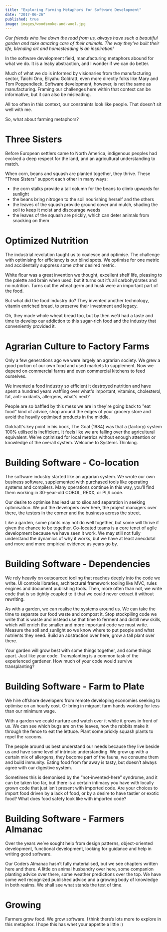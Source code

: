 ```yaml
---
title: "Exploring Farming Metaphors for Software Development"
date: "2017-06-26"
published: true
image: images/woodsmoke-and-wool.jpg
---
```


_Our friends who live down the road from us, always have such a beautiful garden and take amazing care of their animals. The way they've built their life, blending art and homesteading is an inspiration!_

In the software development field, manufacturing metaphors abound for what we do. It is a leaky abstraction, and I wonder if we can do better.

Much of what we do is informed by visionaries from the manufacturing sector, Taichi Ono, Eliyahu Goldratt, even more directly folks like Mary and Tom Poppendieck. Software development, however, is not the same as manufacturing. Framing our challenges here within that context can be informative, but it can also be misleading.

All too often in this context, our constraints look like people. That doesn't sit well with me.

So, what about farming metaphors?

# Three Sisters

Before European settlers came to North America, indigenous peoples had evolved a deep respect for the land, and an agricultural understanding to match.

When corn, beans and squash are planted together, they thrive. These "Three Sisters" support each other in many ways:

- the corn stalks provide a tall column for the beans to climb upwards for sunlight
- the beans bring nitrogen to the soil nourishing herself and the others
- the leaves of the squash provide ground cover and mulch, shading the soil to keep it moist and discourage weeds
- the leaves of the squash are prickly, which can deter animals from snacking on them

# Optimized Nutrition

The industrial revolution taught us to coalesce and optimise. The challenge with optimising for efficiency is our blind spots. We optimise for one metric and accidentally suppress some other desired metric.

White flour was a great invention we thought, excellent shelf life, pleasing to the palette and brain when used, but it turns out it’s all carbohydrates and no nutrition. Turns out the wheat germ and husk were an important part of the food.

But what did the food industry do? They invented another technology, vitamin enriched bread, to preserve their investment and legacy.

Oh, they made whole wheat bread too, but by then we’d had a taste and time to develop our addiction to this sugar-rich food and the industry that conveniently provided it.

# Agrarian Culture to Factory Farms

Only a few generations ago we were largely an agrarian society. We grew a good portion of our own food and used markets to supplement. Now we depend on commercial farms and even commercial kitchens to feed ourselves.

We invented a food industry so efficient it destroyed nutrition and have spent a hundred years waffling over what's important, vitamins, cholesterol, fat, anti-oxidants, allergens, what's next?

People are so baffled by this mess we are in they're going back to "eat food" kind of advice, shop around the edges of your grocery store and avoid the heavily optimised products in the middle.

Goldratt's key point in his book, The Goal (1984) was that a (factory) system 100% utilised is inefficient. It feels like we are falling over the agricultural equivalent. We’ve optimised for local metrics without enough attention or knowledge of the overall system. Welcome to Systems Thinking.

# Building Software - Co-location

The software industry started like an agrarian system. We wrote our own business software, supplemented with purchased tools like operating systems and compilers. Many operations continue in this way, you’ll find them working in 30-year-old COBOL, REXX, or PL/I code.

Our desire to optimise has lead us to silos and separation in seeking optimisation. We put the developers over here, the project managers over there, the testers in the corner and the business across the street.

Like a garden, some plants may not do well together, but some will thrive if given the chance to be together. Co-located teams is a core tenet of agile development because we have seen it work. We may still not fully understand the dynamics of why it works, but we have at least anecdotal and more and more empirical evidence as years go by.

# Building Software - Dependencies

We rely heavily on outsourced tooling that reaches deeply into the code we write. UI controls libraries, architectural framework tooling like MVC, rules engines and document publishing tools. Then, more often than not, we write code that is so tightly coupled to it that we could never extract it without rewriting.

As with a garden, we can realise the systems around us. We can take the time to separate our food waste and compost it. Stop stockpiling code we write that is waste and instead use that time to ferment and distill new skills, which will enrich the smaller and more important code we must write. Measure the soil and sunlight so we know where to put people and what nutrients they need. Build an abstraction over here, grow a tall plant over there.

Your garden will grow best with some things together, and some things apart. Just like your code. Transplanting is a common task of the experienced gardener. How much of your code would survive transplanting?

# Building Software - Farm to Plate

We hire offshore developers from remote developing economies seeking to optimise on an hourly cost. Or bring in migrant farm hands working for less than our minimum wage.

With a garden we could nurture and watch over it while it grows in front of us. We can see which bugs are on the leaves, how the rabbits make it through the fence to eat the lettuce. Plant some prickly squash plants to repel the racoons.

The people around us best understand our needs because they live beside us and have some level of intrinsic understanding. We grow up with a certain mix of allergens, they become part of the fauna, we consume them and build immunity. Eating food from far away is tasty, but doesn’t always agree with our digestive system.

Sometimes this is demonised by the “not-invented-here” syndrome, and it can be taken too far, but there is a certain intimacy you have with locally grown code that just isn’t present with imported code. Are your choices to import food driven by a lack of food, or by a desire to have tastier or exotic food? What does food safety look like with imported code?

# Building Software - Farmers Almanac

Over the years we’ve sought help from design patterns, object-oriented development, functional development, looking for guidance and help in writing good software.

Our Coders Almanac hasn’t fully materialised, but we see chapters written here and there. A little on animal husbandry over here, some companion planting advice over there, some weather predictions over the top. We have some well recognized published advice and a growing body of knowledge in both realms. We shall see what stands the test of time.

# Growing

Farmers grow food. We grow software. I think there’s lots more to explore in this metaphor. I hope this has whet your appetite a little :)
